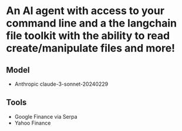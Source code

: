 # An AI agent with access to your command line and a the langchain file toolkit with the ability to read create/manipulate files and more!


## Model
- Anthropic claude-3-sonnet-20240229

## Tools
- Google Finance via Serpa
- Yahoo Finance
